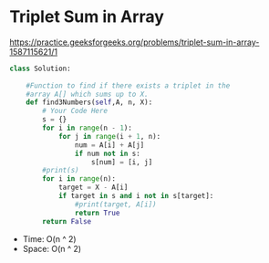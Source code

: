 # Triplet Sum in Array

https://practice.geeksforgeeks.org/problems/triplet-sum-in-array-1587115621/1

```python
class Solution:
     
    #Function to find if there exists a triplet in the 
    #array A[] which sums up to X.
    def find3Numbers(self,A, n, X):
        # Your Code Here
        s = {}
        for i in range(n - 1):
            for j in range(i + 1, n):
                num = A[i] + A[j]
                if num not in s:
                    s[num] = [i, j]
        #print(s)
        for i in range(n):
            target = X - A[i]
            if target in s and i not in s[target]:
                #print(target, A[i])
                return True
        return False
```
* Time: O(n ^ 2)
* Space: O(n ^ 2)
